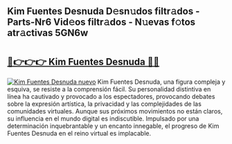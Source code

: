 ## Kim Fuentes Desnuda D𝚎sn𝚞dos filtr𝚊dos - Parts-Nr6 Vid𝚎os filtr𝚊dos - N𝚞evas f𝚘tos atr𝚊ctivas 5GN6w

# <h2><a href="http://mbc5gm.tromn.icu/?c=Kim+Fuentes+Desnuda">🔗👉👉👉 Kim Fuentes Desnuda 🔗🔗</a></h2>

[![Kim Fuentes Desnuda nuevo](https://i.imgur.com/pEAQMta.gif)](http://mbc5gm.tromn.icu/?c=Kim+Fuentes+Desnuda)
Kim Fuentes Desnuda, una figura compleja y esquiva, se resiste a la comprensión fácil. Su personalidad distintiva en línea ha cautivado y provocado a los espectadores, provocando debates sobre la expresión artística, la privacidad y las complejidades de las comunidades virtuales. Aunque sus próximos movimientos no están claros, su influencia en el mundo digital es indiscutible. Impulsado por una determinación inquebrantable y un encanto innegable, el progreso de Kim Fuentes Desnuda en el reino virtual es implacable.
